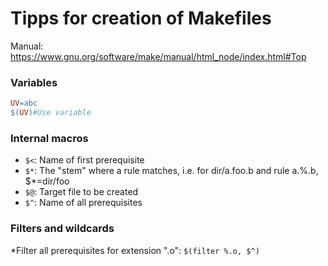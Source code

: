 # Tipps for creation of Makefiles
Manual: https://www.gnu.org/software/make/manual/html_node/index.html#Top

### Variables
```makefile
UV=abc
$(UV)#Use variable
```

### Internal macros
* `$<`: Name of first prerequisite
* `$*`: The "stem" where a rule matches, i.e. for dir/a.foo.b and rule a.%.b, $*=dir/foo
* `$@`: Target file to be created
* `$^`: Name of all prerequisites


### Filters and wildcards
*Filter all prerequisites for extension ".o": `$(filter %.o, $^)`





